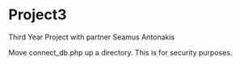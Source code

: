 # Project3
Third Year Project with partner Seamus Antonakis

Move connect_db.php up a directory. This is for security purposes.
